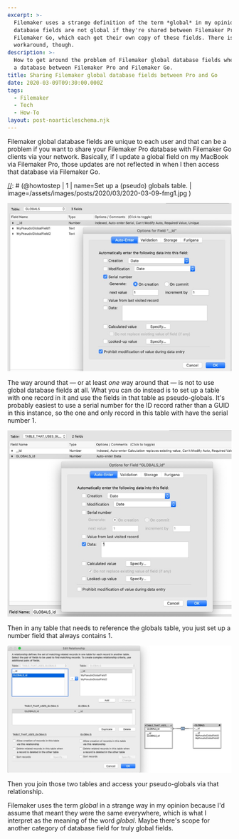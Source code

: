 ```yaml
---
excerpt: >-
  Filemaker uses a strange definition of the term *global* in my opinion. Global
  database fields are not global if they're shared between Filemaker Pro and
  Filemaker Go, which each get their own copy of these fields. There is a
  workaround, though.
description: >-
  How to get around the problem of Filemaker global database fields when sharing
  a database between Filemaker Pro and Filemaker Go.
title: Sharing Filemaker global database fields between Pro and Go
date: 2020-03-09T09:30:00.000Z
tags:
  - Filemaker
  - Tech
  - How-To
layout: post-noarticleschema.njk
---
```

Filemaker global database fields are unique to each user and that can be a problem if you want to share your Filemaker Pro database with Filemaker Go clients via your network. Basically, if I update a global field on my MacBook via Filemaker Pro, those updates are not reflected in when I then access that database via Filemaker Go.

[//]: # (@howto | totalTime=5 )

[//]: # (@howtostep | 1 | name=Set up a (pseudo) globals table. | image=/assets/images/posts/2020/03/2020-03-09-fmg1.jpg )

![Setting up a table with one record.](/assets/images/posts/2020/03/2020-03-09-fmg1.jpg "caption=Step1: set up a table that will contain just one record.|title=Step1: set up a table that will contain just one record.|@itemprop=image|class=transform")

The way around that — or at least *one* way around that — is not to use global database fields at all. What you can do instead is to set up a table with one record in it and use the fields in that table as pseudo-globals. It's probably easiest to use a serial number for the ID record rather than a GUID in this instance, so the one and only record in this table with have the serial number 1.

[//]: # (@endhowtostep)

[//]: # (@howtostep | 2 | name=Configure access for other tables. | image=/assets/images/posts/2020/03/2020-03-09-fmg2.jpg )

![Add a field to tables that will reference the globals table.](/assets/images/posts/2020/03/2020-03-09-fmg2.jpg "caption=Step2: add a field to tables that will reference the globals table.|title=Step2: add a field to tables that will reference the globals table.|@itemprop=image|class=transform")

Then in any table that needs to reference the globals table, you just set up a number field that always contains 1.

[//]: # (@endhowtostep)

[//]: # (@howtostep | 3 | name=Set up relationship | image=/assets/images/posts/2020/03/2020-03-09-fmg3.jpg )

![Link the two tables and access the pseudo-globals via that relationship.](/assets/images/posts/2020/03/2020-03-09-fmg3.jpg "caption=Step3: link the two tables and access the pseudo-globals via that relationship.|title=Step3: link the two tables and access the pseudo-globals via that relationship.|@itemprop=image|class=transform")

Then you join those two tables and access your pseudo-globals via that relationship.

Filemaker uses the term *global* in a strange way in my opinion because I'd assume that meant they were the same everywhere, which is what I interpret as the meaning of the word *global*. Maybe there's scope for another category of database field for truly global fields.

[//]: # (@endhowtostep)

[//]: # (@endhowto)

